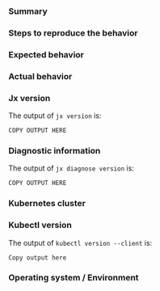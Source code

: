 ### Summary

### Steps to reproduce the behavior

### Expected behavior

### Actual behavior

### Jx version

The output of `jx version` is:

```
COPY OUTPUT HERE
```

### Diagnostic information

The output of `jx diagnose version` is:

```
COPY OUTPUT HERE
```

### Kubernetes cluster

<!--
What kind of Kubernetes cluster are you using & how did you create it?
-->

### Kubectl version
The output of `kubectl version --client` is:

```
Copy output here
```

### Operating system / Environment

<!--
In which environment are you running the jx CLI?
-->

